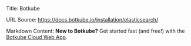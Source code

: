 Title: Botkube

URL Source: https://docs.botkube.io/installation/elasticsearch/

Markdown Content:
**New to Botkube?** Get started fast (and free!) with the [Botkube Cloud Web App](https://app.botkube.io/).
